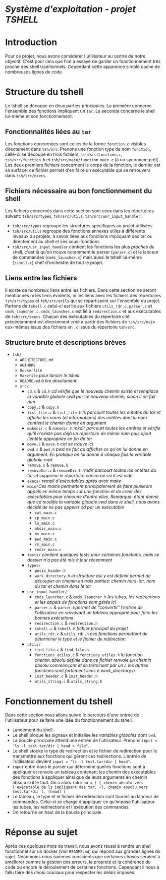 ***Système d'exploitation - projet TSHELL***
========================

# Introduction
Pour ce projet, nous avons considérer l'utilisateur au centre de notre objectif. C'est pour cela que l'on a essayé de garder un fonctionnement très proche des shell traditionnels. Cependant cette apparence simple cache de nombreuses lignes de code.

# Structure du tshell
Le tshell se découpe en deux parties principales. La première concerne l'ensemble des fonctions impliquant un `tar`. La seconde concerne le shell lui-même et son fonctionnement.

## Fonctionnalités liées au `tar`
Les fonctions concernées sont celles de la forme `fonction.c` visibles directement dans `tsh/src`. Prenons une fonction type de nom `function`, celle-ci se découpe en trois fichiers, `tsh/src/function.c`, `tsh/src/function.h` et `tsh/src/main/function_main.c` (à un synonyme prêt). Les deux premiers fichiers concernent le corps de la fonction, le dernier est sa surface: ce fichier permet d'en faire un exécutable qui se retrouvera dans `tsh/src/execs`.

## Fichiers nécessaire au bon fonctionnement du shell
Les fichiers concernés dans cette section sont ceux dans les répertoires suivant: `tsh/src/types`, `tsh/src/utils`, `tsh/src/usr_input_handler`.
- `tsh/src/types` regroupe les structures spécifiques au projet utilisées
- `tsh/src/utils` regroupe des fonctions annexes utiles à différents niveaux du projets, à savoir liées aux fonctions impliquant des tar ou directement au shell et ses sous-fonctions
- `tsh/src/usr_input_handler` contient les fonctions les plus *proches* du shell, c'est là qu'on trouve notamment le parser (`parser.c`) et le lanceur de commandes (`cmds_launcher.c`) mais aussi le tshell lui-même (`tshell.c`) chef d'orchestre de tout le projet.

## Liens entre les fichiers
Il existe de nombreux liens entre les fichiers. Dans cette section ne seront mentionnés ni les liens évidents, ni les liens avec les fichiers des répertoires `tsh/src/types` et `tsh/src/utils` qui se répartissent sur l'ensemble du projet.
Partons de `tshell.c` celui-ci est lié aux fichiers `utils_rdr.c`, `parser.c` et `cmds_launcher.c`. `cmds_launcher.c` est lié à `redirection.c` et aux exécutables de `tsh/src/execs`. Chacun des exécutables du répertoire cité précédemment est directement créé à partir des fichiers de `tsh/src/main` eux-mêmes issus des fichiers en `.c` issus du répertoire `tsh/src`.

## Structure brute et descriptions brèves
- `tsh/`
	- `ARCHITECTURE.md`
	-	`AUTHORS`
	- `Dockerfile`
	- `Makefile` *pour lancer le tshell*
	- `README.md` *à lire absolument*
	- `src/`
		- `cd.c` & `cd.h` *cd vérifie que le nouveau chemin existe et remplace la variable globale cwd par ce nouveau chemin, sinon il ne fait rien*
		- `copy.c` & `copy.h`
		- `list_file.c` & `list_file.h` *ls parcourt toutes les entêtes du tar et affiche les noms (et informations) des entêtes dont le nom contient le chemin donné en argument*
		- `makedir.c` & `makedir.h` *mkdir parcourt toutes les entêtes et vérifie qu'il n'existe pas déjà un répertoire de même nom puis ajout l'entête appropriée en fin de tar*
		- `move.c` & `move.h` *cat se trouve ici*
		- `pwd.c` & `pwd.h` *pwd ne fait qu'afficher ce qu'on lui donne en argument. En pratique on lui donne à chaque fois la variable globale cwd*
		- `remove.c` & `remove.h`
		- `removeDir.c` & `removeDir.h` *rmdir parcourt toutes les entêtes du tar et supprime le répertoire concerné ssi il est vide*
		- `execs/` *rempli d'exécutables après avoir make*
		- `main/`*Ces mains permettent principalement de faire plusieurs appels en même temps sur une fonction et de créer des exécutables pour chacune d'entre elles. Remarque: étant donné que cd modifie la variable globale cwd dans le shell, nous avons décidé de ne pas appeler cd par un exécutable*
			- `cat_main.c`
			- `cp_main.c`
			- `ls_main.c`
			- `mkdir_main.c`
			- `mv_main.c`
			- `pwd_main.c`
			- `rm_main.c`
			- `rmdir_main.c`
		- `tests/` *contient quelques tests pour certaines fonctions, mais ce dossier n'a pas été mis à jour récemment*
		- `types/`
			- `posix_header.h`
			- `work_directory.h` *la structure qui y est définie permet de découper un chemin en trois parties: chemin hors-tar, nom du tar et chemin dans le tar*
		- `usr_input_handler/`
			- `cmds_launcher.c` & `cmds_launcher.h` *les tubes, les redirections et les appels de fonctions sont gérés ici*
			- `parser.c` & `parser.h`*permet de "convertir" l'entrée de l'utilisateur en renvoyant un tableau approprié pour faire les bonnes exécutions*
			- `redirection.c` & `redirection.h`
			- `tshell.c` & `tshell.h` *fichier principal du projet*
			- `utils_rdr.c` & `utils_rdr.h` *ces fonctions permettent de déterminer le type et le fichier de redirection*
		- `utils/`
			- `find_file.c` & `find_file.h`
			- `fonctions_utiles.c` & `fonctions_utiles.h` *la fonction chemin_absolu définie dans ce fichier renvoie un chemin absolu commençant et se terminant par un /, les autres fonctions sont fortement liées à work_directory.h*
			- `init_header.c` & `init_header.h`
			- `utils_string.c` & `utils_string.h`

# Fonctionnement du tshell
Dans cette section nous allons suivre le parcours d'une entrée de l'utilisateur pour se faire une idée du fonctionnement du tshell.
- Lancement du shell.
- Le shell bloque les signaux et initialise les *variables globales* dont `cwd`.
- La boucle principale attend une entrée de l'utilisateur. Prenons `input = "ls -l test.tar/dir | head > file"`.
-	Le shell stocke le type de redirection et le fichier de redirection pour le transmettre aux fonctions qui gèrent ces redirections. L'entrée de l'utilisateur devient `input = "ls -l test.tar/dir | head"`.
- `input` entre dans le parser qui détermine quelles fonctions sont à appliquer et renvoie un tableau contenant les chemin des executables des fonctions à appliquer ainsi que de leurs arguments en chemin absolu si il le faut. On a alors `tableau = [ [ chemin absolu vers l'exécutable de ls impliquant des tar, -l, chemin absolu vers test.tar/dir ], [head] ]`
- Le tableau, le type et le fichier de redirection sont fournis au lanceur de commandes. Celui-ci se charge d'appliquer ce qu'impose l'utilisateur: les tubes, les redirections et l'exécution des commandes.
- On retourne en haut de la boucle principale

# Réponse au sujet
Après ces quelques mois de travail, nous avons réussi à rendre un shell fonctionnel sur un docker (voir `README.md`) qui répond aux grandes lignes du sujet. Néanmoins nous sommes conscients que certaines choses seraient à améliorer comme la gestion des erreurs, la propreté et la cohérence du code ou encore le déroulement de certaines fonctions. Cependant il nous a fallu faire des choix cruciaux pour respecter les délais imposés.
